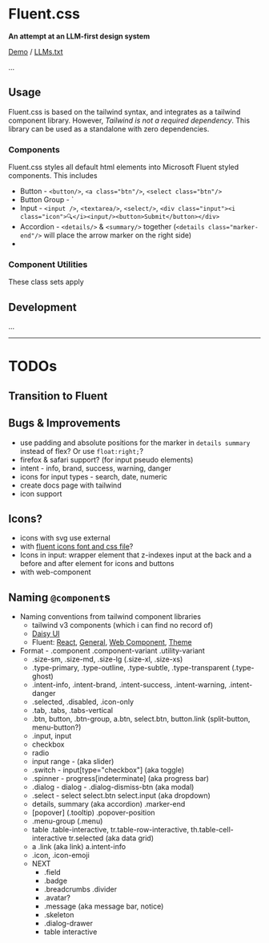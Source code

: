 # Fluent.css

**An attempt at an LLM-first design system**

[Demo]() / [LLMs.txt]()

...

## Usage

Fluent.css is based on the tailwind syntax, and integrates as a tailwind component library. However, *Tailwind is not a required dependency*. This library can be used as a standalone with zero dependencies.

### Components

Fluent.css styles all default html elements into Microsoft Fluent styled components. This includes
- Button - `<button/>`, `<a class="btn"/>`, `<select class="btn"/>`
- Button Group - `<div>
- Input - `<input />`, `<textarea/>`, `<select/>`, `<div class="input"><i class="icon">🔍</i><input/><button>Submit</button></div>`
- Accordion - `<details/>` & `<summary/>` together (`<details class="marker-end"/>` will place the arrow marker on the right side)
- 

### Component Utilities
These class sets apply

## Development

...

---

# TODOs

## Transition to Fluent

## Bugs & Improvements

- use padding and absolute positions for the marker in `details summary` instead of flex? Or use `float:right;`?
- firefox & safari support? (for input pseudo elements)
- intent - info, brand, success, warning, danger
- icons for input types - search, date, numeric
- create docs page with tailwind
- icon support

## Icons?

- icons with svg use external
- with [fluent icons font and css file](https://github.com/microsoft/fluentui-system-icons/blob/cd860cfdb9c60f6b731f6164b21e04909b23178e/fonts/FluentSystemIcons-Resizable.css)?
- Icons in input: wrapper element that z-indexes input at the back and a before and after element for icons and buttons
- with web-component

## Naming `@component`s

- Naming conventions from tailwind component libraries
  - tailwind v3 components (which i can find no record of)
  - [Daisy UI](https://daisyui.com/)
  - Fluent: [React](https://react.fluentui.dev/), [General](https://fluent2.microsoft.design/), [Web Component](https://web-components.fluentui.dev/), [Theme](https://react.fluentui.dev/iframe.html?viewMode=docs&id=theme-theme-designer--docs)
- Format - .component .component-variant .utility-variant
  - .size-sm, .size-md, .size-lg (.size-xl, .size-xs)
  - .type-primary, .type-outline, .type-subtle, .type-transparent (.type-ghost)
  - .intent-info, .intent-brand, .intent-success, .intent-warning, .intent-danger
  - .selected, .disabled, .icon-only
  - .tab, .tabs, .tabs-vertical
  - .btn, button, .btn-group, a.btn, select.btn, button.link (split-button, menu-button?)
  - .input, input
  - checkbox
  - radio
  - input range - (aka slider)
  - .switch - input[type="checkbox"] (aka toggle)
  - .spinner - progress[indeterminate] (aka progress bar)
  - .dialog - dialog - .dialog-dismiss-btn (aka modal)
  - .select - select select.btn select.input (aka dropdown)
  - details, summary (aka accordion) .marker-end
  - [popover] (.tooltip) .popover-position
  - .menu-group (.menu)
  - table .table-interactive, tr.table-row-interactive, th.table-cell-interactive tr.selected (aka data grid)
  - a .link (aka link) a.intent-info
  - .icon, .icon-emoji
  - NEXT
    - .field
    - .badge
    - .breadcrumbs .divider
    - .avatar?
    - .message (aka message bar, notice)
    - .skeleton
    - .dialog-drawer
    - table interactive



